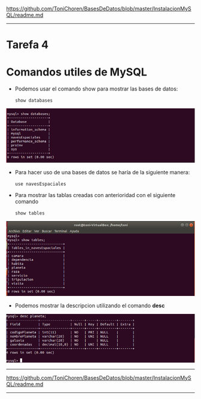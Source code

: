 https://github.com/ToniChoren/BasesDeDatos/blob/master/InstalacionMySQL/readme.md
___
# Tarefa 4

# Comandos utiles  de MySQL


- Podemos usar el comando show para mostrar las bases de datos:

      show databases
 
![Alt text](https://github.com/ToniChoren/BasesDeDatos/blob/master/InstalacionMySQL/capturas/capturas%20ubuntu/database01.PNG)

- Para hacer uso de una bases de datos  se haría de la siguiente manera:

      use navesEspaciales

- Para mostrar las tablas creadas con anterioridad con el siguiente comando

      show tables
      
 ![Alt text](https://github.com/ToniChoren/BasesDeDatos/blob/master/InstalacionMySQL/capturas/capturas%20ubuntu/mostrar_navesEspaciales.PNG)
     
 
 - Podemos mostrar la descripcion utilizando el comando __desc__
 
 ![Alt text](https://github.com/ToniChoren/BasesDeDatos/blob/master/InstalacionMySQL/capturas/capturas%20ubuntu/desc_planteta.PNG)
___
https://github.com/ToniChoren/BasesDeDatos/blob/master/InstalacionMySQL/readme.md
___

